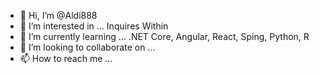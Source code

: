 - 👋 Hi, I’m @Aldi888
- 👀 I’m interested in ... Inquires Within
- 🌱 I’m currently learning ... .NET Core, Angular, React, Sping, Python, R
- 💞️ I’m looking to collaborate on ...
- 📫 How to reach me ... 

<!---
Aldi888/Aldi888 is a ✨ special ✨ repository because its `README.md` (this file) appears on your GitHub profile.
You can click the Preview link to take a look at your changes.
--->
